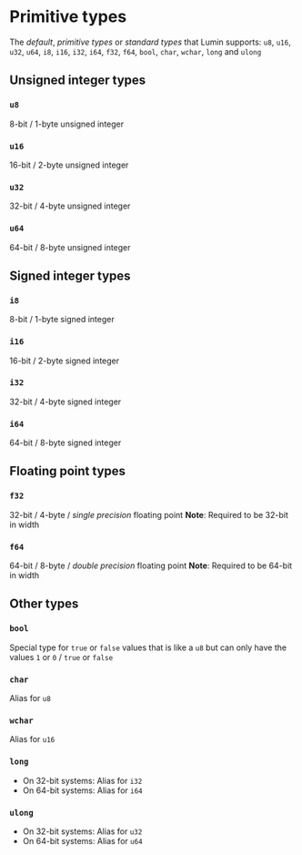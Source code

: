 # Primitive types
The *default*, *primitive types* or *standard types* that Lumin supports: `u8`, `u16`, `u32`, `u64`, `i8`, `i16`, `i32`, `i64`, `f32`, `f64`, `bool`, `char`, `wchar`, `long` and `ulong`

## Unsigned integer types
### `u8`
8-bit / 1-byte unsigned integer

### `u16`
16-bit / 2-byte unsigned integer

### `u32`
32-bit / 4-byte unsigned integer

### `u64`
64-bit / 8-byte unsigned integer

## Signed integer types
### `i8`
8-bit / 1-byte signed integer

### `i16`
16-bit / 2-byte signed integer

### `i32`
32-bit / 4-byte signed integer

### `i64`
64-bit / 8-byte signed integer

## Floating point types
### `f32`
32-bit / 4-byte / *single precision* floating point
**Note**: Required to be 32-bit in width

### `f64`
64-bit / 8-byte / *double precision* floating point
**Note**: Required to be 64-bit in width

## Other types
### `bool`
Special type for `true` or `false` values that is like a `u8` but can only have the values `1` or `0` / `true` or `false`

### `char`
Alias for `u8`

### `wchar`
Alias for `u16`

### `long`
- On 32-bit systems: Alias for `i32`
- On 64-bit systems: Alias for `i64`

### `ulong`
- On 32-bit systems: Alias for `u32`
- On 64-bit systems: Alias for `u64`
